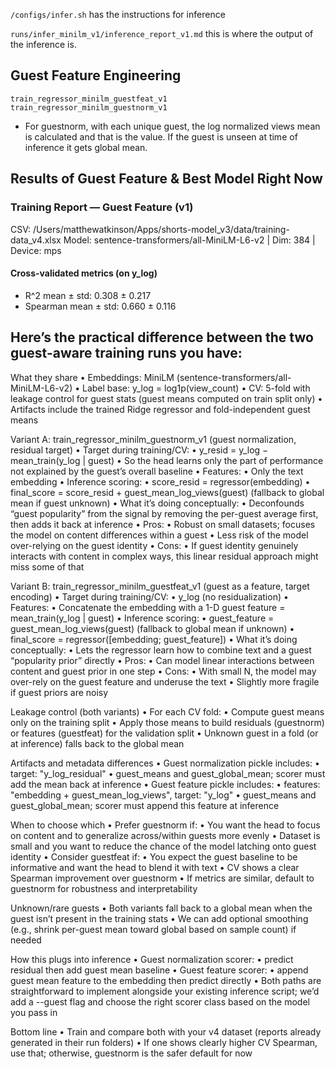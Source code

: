
`/configs/infer.sh` has the instructions for inference


`runs/infer_minilm_v1/inference_report_v1.md` this is where the output of the inference is. 


## Guest Feature Engineering
`train_regressor_minilm_guestfeat_v1`
`train_regressor_minilm_guestnorm_v1`

- For guestnorm, with each unique guest, the log normalized views mean is calculated and that is the value. If the guest is unseen at time of inference it gets global mean. 

## Results of Guest Feature & Best Model Right Now
### Training Report — Guest Feature (v1)

CSV: /Users/matthewatkinson/Apps/shorts-model_v3/data/training-data_v4.xlsx
Model: sentence-transformers/all-MiniLM-L6-v2 | Dim: 384 | Device: mps

#### Cross-validated metrics (on y_log)

- R^2 mean ± std: 0.308 ± 0.217
- Spearman mean ± std: 0.660 ± 0.116



## Here’s the practical difference between the two guest-aware training runs you have:

What they share
•  Embeddings: MiniLM (sentence-transformers/all-MiniLM-L6-v2)
•  Label base: y_log = log1p(view_count)
•  CV: 5-fold with leakage control for guest stats (guest means computed on train split only)
•  Artifacts include the trained Ridge regressor and fold-independent guest means

Variant A: train_regressor_minilm_guestnorm_v1 (guest normalization, residual target)
•  Target during training/CV:
•  y_resid = y_log − mean_train(y_log | guest)
•  So the head learns only the part of performance not explained by the guest’s overall baseline
•  Features:
•  Only the text embedding
•  Inference scoring:
•  score_resid = regressor(embedding)
•  final_score = score_resid + guest_mean_log_views(guest)  (fallback to global mean if guest unknown)
•  What it’s doing conceptually:
•  Deconfounds “guest popularity” from the signal by removing the per-guest average first, then adds it back at inference
•  Pros:
•  Robust on small datasets; focuses the model on content differences within a guest
•  Less risk of the model over-relying on the guest identity
•  Cons:
•  If guest identity genuinely interacts with content in complex ways, this linear residual approach might miss some of that

Variant B: train_regressor_minilm_guestfeat_v1 (guest as a feature, target encoding)
•  Target during training/CV:
•  y_log (no residualization)
•  Features:
•  Concatenate the embedding with a 1-D guest feature = mean_train(y_log | guest)
•  Inference scoring:
•  guest_feature = guest_mean_log_views(guest) (fallback to global mean if unknown)
•  final_score = regressor([embedding; guest_feature])
•  What it’s doing conceptually:
•  Lets the regressor learn how to combine text and a guest “popularity prior” directly
•  Pros:
•  Can model linear interactions between content and guest prior in one step
•  Cons:
•  With small N, the model may over-rely on the guest feature and underuse the text
•  Slightly more fragile if guest priors are noisy

Leakage control (both variants)
•  For each CV fold:
•  Compute guest means only on the training split
•  Apply those means to build residuals (guestnorm) or features (guestfeat) for the validation split
•  Unknown guest in a fold (or at inference) falls back to the global mean

Artifacts and metadata differences
•  Guest normalization pickle includes:
•  target: "y_log_residual"
•  guest_means and guest_global_mean; scorer must add the mean back at inference
•  Guest feature pickle includes:
•  features: "embedding + guest_mean_log_views", target: "y_log"
•  guest_means and guest_global_mean; scorer must append this feature at inference

When to choose which
•  Prefer guestnorm if:
•  You want the head to focus on content and to generalize across/within guests more evenly
•  Dataset is small and you want to reduce the chance of the model latching onto guest identity
•  Consider guestfeat if:
•  You expect the guest baseline to be informative and want the head to blend it with text
•  CV shows a clear Spearman improvement over guestnorm
•  If metrics are similar, default to guestnorm for robustness and interpretability

Unknown/rare guests
•  Both variants fall back to a global mean when the guest isn’t present in the training stats
•  We can add optional smoothing (e.g., shrink per-guest mean toward global based on sample count) if needed

How this plugs into inference
•  Guest normalization scorer:
•  predict residual then add guest mean baseline
•  Guest feature scorer:
•  append guest mean feature to the embedding then predict directly
•  Both paths are straightforward to implement alongside your existing inference script; we’d add a --guest flag and choose the right scorer class based on the model you pass in

Bottom line
•  Train and compare both with your v4 dataset (reports already generated in their run folders)
•  If one shows clearly higher CV Spearman, use that; otherwise, guestnorm is the safer default for now